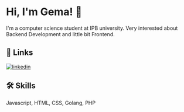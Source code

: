 
# Hi, I'm Gema! 👋
I'm a computer science student at IPB university. Very interested about Backend Development and little bit Frontend.


## 🔗 Links
[![linkedin](https://img.shields.io/badge/linkedin-0A66C2?style=for-the-badge&logo=linkedin&logoColor=white)](https://www.linkedin.com/in/gemaakbar07/)


## 🛠 Skills
Javascript, HTML, CSS, Golang, PHP
